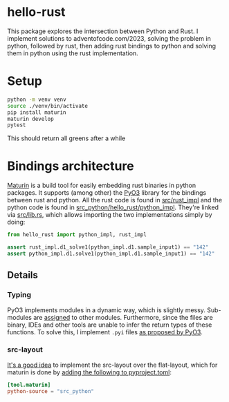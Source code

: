 # hello-rust
This package explores the intersection between Python and Rust. I implement solutions to adventofcode.com/2023, solving the problem in python, followed by rust, then adding rust bindings to python and solving them in python using the rust implementation.

# Setup
```sh
python -m venv venv
source ./venv/bin/activate
pip install maturin
maturin develop
pytest
```
This should return all greens after a while

# Bindings architecture
[Maturin](https://www.maturin.rs/) is a build tool for easily embedding rust binaries in python packages. It supports (among other) the [PyO3](https://pyo3.rs/) library for the bindings between rust and python. All the rust code is found in [src/rust_impl](src/rust_impl) and the python code is found in [src_python/hello_rust/python_impl](src_python/hello_rust/python_impl). They're linked via [src/lib.rs](src/lib.rs), which allows importing the two implementations simply by doing:
```python
from hello_rust import python_impl, rust_impl

assert rust_impl.d1_solve1(python_impl.d1.sample_input1) == "142"
assert python_impl.d1.solve1(python_impl.d1.sample_input1) == "142"
```

## Details
### Typing
PyO3 implements modules in a dynamic way, which is slightly messy. Sub-modules are [assigned](https://pyo3.rs/v0.14.0/module) to other modules. Furthermore, since the files are binary, IDEs and other tools are unable to infer the return types of these functions. To solve this, I implement `.pyi` files [as proposed by PyO3](https://pyo3.rs/v0.20.0/python_typing_hints).

### src-layout
[It's a good idea](https://packaging.python.org/en/latest/discussions/src-layout-vs-flat-layout/) to implement the src-layout over the flat-layout, which for maturin is done by [adding the following to pyproject.toml](https://www.maturin.rs/project_layout):
```toml
[tool.maturin]
python-source = "src_python"
```
